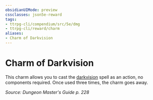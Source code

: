 ```yaml
---
obsidianUIMode: preview
cssclasses: json5e-reward
tags:
- ttrpg-cli/compendium/src/5e/dmg
- ttrpg-cli/reward/charm
aliases:
- Charm of Darkvision
---
```

# Charm of Darkvision

This charm allows you to cast the [darkvision](/3-Mechanics/CLI/Compendium/spells/darkvision.md) spell as an action, no components required. Once used three times, the charm goes away.

*Source: Dungeon Master's Guide p. 228*